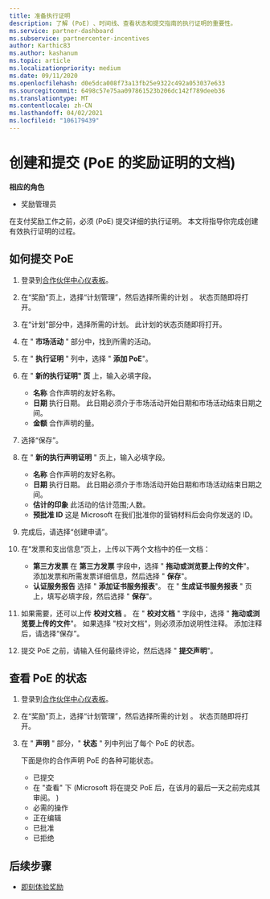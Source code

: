 ```yaml
---
title: 准备执行证明
description: 了解 (PoE) 、时间线、查看状态和提交指南的执行证明的重要性。
ms.service: partner-dashboard
ms.subservice: partnercenter-incentives
author: Karthic83
ms.author: kashanum
ms.topic: article
ms.localizationpriority: medium
ms.date: 09/11/2020
ms.openlocfilehash: d0e5dca008f73a13fb25e9322c492a053037e633
ms.sourcegitcommit: 6498c57e75aa097861523b206dc142f789deeb36
ms.translationtype: MT
ms.contentlocale: zh-CN
ms.lasthandoff: 04/02/2021
ms.locfileid: "106179439"
---
```

# <a name="create-and-submit-documents-for-your-incentives-proof-of-execution-poe"></a>创建和提交 (PoE 的奖励证明的文档) 

**相应的角色**

- 奖励管理员

在支付奖励工作之前，必须 (PoE) 提交详细的执行证明。 本文将指导你完成创建有效执行证明的过程。

## <a name="how-to-submit-a-poe"></a>如何提交 PoE

1. 登录到[合作伙伴中心仪表板](https://partner.microsoft.com/dashboard/)。

2. 在“奖励”页上，选择“计划管理”，然后选择所需的计划 。 状态页随即将打开。

3. 在“计划”部分中，选择所需的计划。 此计划的状态页随即将打开。

4. 在 " **市场活动** " 部分中，找到所需的活动。

5. 在 " **执行证明** " 列中，选择 " **添加 PoE**"。

6. 在 " **新的执行证明" 页** 上，输入必填字段。

   - **名称**  合作声明的友好名称。
   - **日期**  执行日期。 此日期必须介于市场活动开始日期和市场活动结束日期之间。
   - **金额**  合作声明的量。

7. 选择“保存”。

8. 在 " **新的执行声明证明** " 页上，输入必填字段。

   - **名称**  合作声明的友好名称。
   - **日期**  执行日期。 此日期必须介于市场活动开始日期和市场活动结束日期之间。
   - **估计的印象**   此活动的估计范围;人数。
   - **预批准 ID**   这是 Microsoft 在我们批准你的营销材料后会向你发送的 ID。

9. 完成后，请选择“创建申请”。

10. 在“发票和支出信息”页上，上传以下两个文档中的任一文档：
    - **第三方发票**  在 **第三方发票** 字段中，选择 " **拖动或浏览要上传的文件**"。 添加发票和所需发票详细信息，然后选择 " **保存**"。
    - **认证服务报告**  选择 " **添加证书服务报表**"。 在 " **生成证书服务报表** " 页上，填写必填字段，然后选择 " **保存**"。

11. 如果需要，还可以上传 **校对文档** 。 在 " **校对文档** " 字段中，选择 " **拖动或浏览要上传的文件**"。 如果选择 "校对文档"，则必须添加说明性注释。 添加注释后，请选择“保存”。

12. 提交 PoE 之前，请输入任何最终评论，然后选择 " **提交声明**"。

## <a name="view-the-status-of-a-poe"></a>查看 PoE 的状态

1. 登录到[合作伙伴中心仪表板](https://partner.microsoft.com/dashboard/)。

2. 在“奖励”页上，选择“计划管理”，然后选择所需的计划 。 状态页随即将打开。

3. 在 " **声明** " 部分，" **状态** " 列中列出了每个 PoE 的状态。

   下面是你的合作声明 PoE 的各种可能状态。

   - 已提交
   - 在 "查看" 下 (Microsoft 将在提交 PoE 后，在该月的最后一天之前完成其审阅。 ) 
   - 必需的操作
   - 正在编辑
   - 已批准
   - 已拒绝

## <a name="next-steps"></a>后续步骤

- [即刻体验奖励](incentives-get-started-intro.md)